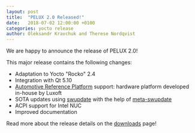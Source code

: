 ```yaml
---
layout: post
title:  "PELUX 2.0 Released!"
date:   2018-07-02 12:00:00 +0100
categories: yocto release
author: Oleksandr Kravchuk and Therese Nordqvist
---
```


We are happy to announce the release of PELUX 2.0!

This major release contains the following changes:
- Adaptation to Yocto "Rocko" 2.4
- Integration with Qt 5.10
- [Automotive Reference Platform](https://www.youtube.com/watch?v=XVF19cC98Xs) support: hardware platform developed in-house by Luxoft
- SOTA updates using [swupdate](https://github.com/sbabic/swupdate) with the help of [meta-swupdate](https://github.com/sbabic/meta-swupdate)
- ACPI support for Intel NUC
- Improved documentation

Read more about the release details on the [downloads](/downloads)
page!
